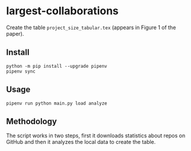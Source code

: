 # largest-collaborations

Create the table `project_size_tabular.tex` (appears in Figure 1 of the paper).

## Install

```
python -m pip install --upgrade pipenv
pipenv sync
```

## Usage

```
pipenv run python main.py load analyze
```

## Methodology

The script works in two steps, first it downloads statistics about repos on GitHub and then
it analyzes the local data to create the table.
